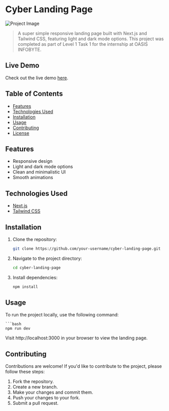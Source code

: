 # Cyber Landing Page

![Project Image](/screenshot.png)

> A super simple responsive landing page built with Next.js and Tailwind CSS, featuring light and dark mode options. This project was completed as part of Level 1 Task 1 for the internship at OASIS INFOBYTE.

## Live Demo

Check out the live demo [here](https://cyber-landing-page.vercel.app).

## Table of Contents

- [Features](#features)
- [Technologies Used](#technologies-used)
- [Installation](#installation)
- [Usage](#usage)
- [Contributing](#contributing)
- [License](#license)

## Features

- Responsive design
- Light and dark mode options
- Clean and minimalistic UI
- Smooth animations

## Technologies Used

- [Next.js](https://nextjs.org/)
- [Tailwind CSS](https://tailwindcss.com/)

## Installation

1. Clone the repository:

   ```bash
   git clone https://github.com/your-username/cyber-landing-page.git
   
2. Navigate to the project directory:

   ```bash
   cd cyber-landing-page

3. Install dependencies:
   
   ```bash
   npm install

## Usage

To run the project locally, use the following command:

    ```bash
    npm run dev

Visit http://localhost:3000 in your browser to view the landing page.


## Contributing
Contributions are welcome! If you'd like to contribute to the project, please follow these steps:

1. Fork the repository.
2. Create a new branch.
3. Make your changes and commit them.
4. Push your changes to your fork.
5. Submit a pull request.

